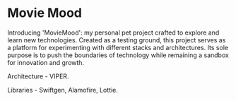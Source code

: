 # Movie Mood

Introducing 'MovieMood': my personal pet project crafted to explore and learn new technologies. Created as a testing ground, this project serves as a platform for experimenting with different stacks and architectures. Its sole purpose is to push the boundaries of technology while remaining a sandbox for innovation and growth.

Architecture - VIPER.

Libraries - Swiftgen, Alamofire, Lottie.
